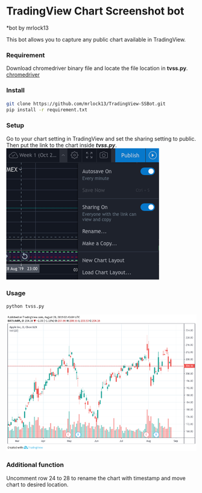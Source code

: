 # TradingView Chart Screenshot bot
*bot by mrlock13

This bot allows you to capture any public chart available in TradingView.

### Requirement
Download chromedriver binary file and locate the file location in **tvss.py**.<br />
[chromedriver](https://chromedriver.chromium.org)

### Install
```bash
git clone https://github.com/mrlock13/TradingView-SSBot.git
pip install -r requirement.txt
```

### Setup
Go to your chart setting in TradingView and set the sharing setting to public.<br />Then put the link to the chart inside ***tvss.py***.<br />
![setting](setting.png)

### Usage
```bash
python tvss.py
```  
![chart](GFAAoy4g.png)

### Additional function
Uncomment row 24 to 28 to rename the chart with timestamp and move chart to desired location.
